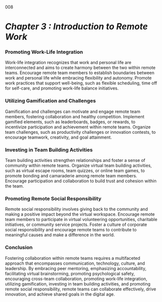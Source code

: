 008

# ***Chapter 3 : Introduction to Remote Work***


### **Promoting Work-Life Integration**

Work-life integration recognizes that work and personal life are interconnected and aims to create harmony between the two within remote teams. Encourage remote team members to establish boundaries between work and personal life while embracing flexibility and autonomy. Promote work practices that support well-being, such as flexible scheduling, time off for self-care, and promoting work-life balance initiatives.

### **Utilizing Gamification and Challenges**

Gamification and challenges can motivate and engage remote team members, fostering collaboration and healthy competition. Implement gamified elements, such as leaderboards, badges, or rewards, to incentivize participation and achievement within remote teams. Organize team challenges, such as productivity challenges or innovation contests, to encourage teamwork, creativity, and goal attainment.

### **Investing in Team Building Activities**

Team building activities strengthen relationships and foster a sense of community within remote teams. Organize virtual team building activities, such as virtual escape rooms, team quizzes, or online team games, to promote bonding and camaraderie among remote team members. Encourage participation and collaboration to build trust and cohesion within the team.

### **Promoting Remote Social Responsibility**

Remote social responsibility involves giving back to the community and making a positive impact beyond the virtual workspace. Encourage remote team members to participate in virtual volunteering opportunities, charitable initiatives, or community service projects. Foster a culture of corporate social responsibility and encourage remote teams to contribute to meaningful causes and make a difference in the world.

### **Conclusion**

Fostering collaboration within remote teams requires a multifaceted approach that encompasses communication, technology, culture, and leadership. By embracing peer mentoring, emphasizing accountability, facilitating virtual brainstorming, promoting psychological safety, encouraging cross-team collaboration, promoting work-life integration, utilizing gamification, investing in team building activities, and promoting remote social responsibility, remote teams can collaborate effectively, drive innovation, and achieve shared goals in the digital age.

